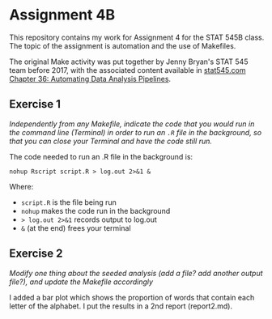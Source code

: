 # Assignment 4B

This repository contains my work for Assignment 4 for the STAT 545B class. The topic of the assignment is automation and the use of Makefiles.

The original Make activity was put together by Jenny Bryan's STAT 545 team before 2017, with the associated content available in [stat545.com Chapter 36: Automating Data Analysis Pipelines](https://stat545.com/automating-pipeline.html).

## Exercise 1

*Independently from any Makefile, indicate the code that you would run in the command line (Terminal) in order to run an `.R` file _in the background_, so that you can close your Terminal and have the code still run.*

The code needed to run an .R file in the background is:

`nohup Rscript script.R > log.out 2>&1 &`

Where:

* `script.R` is the file being run
* `nohup` makes the code run in the background
* `> log.out 2>&1` records output to log.out
* `&` (at the end) frees your terminal

## Exercise 2

*Modify one thing about the seeded analysis (add a file? add another output file?), and update the Makefile accordingly*

I added a bar plot which shows the proportion of words that contain each letter of the alphabet. I put the results in a 2nd report (report2.md).
